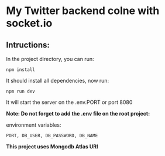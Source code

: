 # My Twitter backend colne with socket.io

## Intructions:

In the project directory, you can run:

`npm install`

It should install all dependencies, now run:

`npm run dev`

It will start the server on the .env.PORT or port 8080

**Note: Do not forget to add the .env file on the root project:**

environment variables:

`PORT, DB_USER, DB_PASSWORD, DB_NAME`

**This project uses Mongodb Atlas URI**
